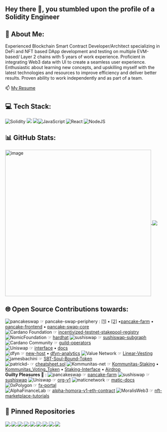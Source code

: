 ## Hey there 👋, you stumbled upon the profile of a Solidity Engineer ## 

## 💫 About Me:
Experienced Blockchain Smart Contract Developer/Architect specializing in DeFi and NFT based DApp development and testing on
multiple EVM-based/ Layer 2 chains with 5 years of work experience. Proficient in integrating Web3 data with UI to create a seamless
user experience. Enthusiastic about learning new concepts, and upskilling myself with the latest technologies and resources to improve
efficiency and deliver better results. Proven ability to work independently and as part of a team.

📫 [My Resume](https://drive.google.com/file/d/1vYjRMjddqxlUREj77rRdHj1Nac6rYTsK/view?usp=share_link)

## 💻 Tech Stack:
![Solidity](https://img.shields.io/badge/Solidity-%23363636.svg?style=for-the-badge&logo=solidity&logoColor=white) <img src="https://img.shields.io/badge/Hardhat-ffff00?style=for-the-badge&logo=truffle&logoColor=white" />
<img src="https://img.shields.io/badge/Truffle-623CE4?style=for-the-badge&logo=truffle&logoColor=white" />![JavaScript](https://img.shields.io/badge/javascript-%23323330.svg?style=for-the-badge&logo=javascript&logoColor=%23F7DF1E) ![React](https://img.shields.io/badge/react-%2320232a.svg?style=for-the-badge&logo=react&logoColor=%2361DAFB) ![NodeJS](https://img.shields.io/badge/node.js-6DA55F?style=for-the-badge&logo=node.js&logoColor=white)
</br>

## 📊 GitHub Stats:
<a href="https://github-readme-stats-hlvv.vercel.app/api?username=Akkii4&theme=onedark&include_all_commits=true&rank_icon=default&show_icons=true&hide_title=true&number_format=long&show=reviews">
  <img width="468" align="center" alt="image" src="https://github.com/Akkii4/Akkii4/assets/47569427/7b0e0419-adfd-4a9d-af7f-07b41568b499">
</a>
<a href="https://github-readme-streak-stats.herokuapp.com/?user=Akkii4&theme=onedark&card_width=360">
  <img align="center" src="https://github-readme-streak-stats.herokuapp.com/?user=Akkii4&theme=onedark&card_width=360" />
</a>
<br/>

<!-- ![](https://github-profile-trophy.vercel.app/?username=Akkii4&theme=onedark&no-frame=false&no-bg=false&margin-w=4) 
![](https://github-readme-stats.vercel.app/api/top-langs/?username=Akkii4&theme=onedark&hide_border=false&include_all_commits=true&count_private=true&layout=compact)
 ## 🔝 Top Contributed Repo
![](https://github-contributor-stats.vercel.app/api?username=Akkii4&limit=3&theme=onedark&combine_all_yearly_contributions=true)
 -->
 
## 🌐 Open Source Contributions towards:
![pancakeswap](https://avatars.githubusercontent.com/u/71247426?s=40&v=4) ☞
   pancake-swap-periphery : [[1]](https://github.com/pancakeswap/pancake-swap-periphery/pull/8) • [[2]](https://github.com/pancakeswap/pancake-swap-periphery/pull/10) •[pancake-farm](https://github.com/pancakeswap/pancake-farm/pull/21)
  • [pancake-frontend](https://github.com/pancakeswap/pancake-frontend/pull/1163) • [pancake-swap-core](https://github.com/pancakeswap/pancake-swap-core/pull/20)<br/>
![Cardano Foundation](https://avatars.githubusercontent.com/u/37078161?s=40&v=4) ☞
  [incentivized-testnet-stakepool-registry](https://github.com/cardano-foundation/incentivized-testnet-stakepool-registry/commits?author=Akkii4&since=2020-04-27&until=2020-04-28)
![NomicFoundation](https://avatars.githubusercontent.com/u/38917137?s=40&v=4) ☞
  [hardhat](https://github.com/NomicFoundation/hardhat/pull/1527)
![sushiswap](https://avatars.githubusercontent.com/u/72222929?s=40&v=4) ☞
  [sushiswap-subgraph](https://github.com/sushiswap/sushiswap-subgraph/pull/57)
![Cardano Community](https://avatars.githubusercontent.com/u/59729625?s=40&v=4) ☞
  [guild-operators](https://github.com/cardano-community/guild-operators/issues/420)<br/>
![Uniswap](https://avatars.githubusercontent.com/u/36115574?s=40&v=4) ☞
  [interface](https://github.com/Uniswap/interface/pull/4186) • [docs](https://github.com/Uniswap/docs/pull/594)<br/>
 ![dfyn](https://avatars.githubusercontent.com/u/72025535?s=40&v=4) ☞
  [new-host](https://github.com/dfyn/new-host/pull/14) • [dfyn-analytics](https://github.com/dfyn/dfyn-analytics/pull/2)
![Value Network](https://s2.coinmarketcap.com/static/img/coins/64x64/9230.png) ☞
  [Linear-Vesting](https://github.com/valuenetworklive2021/Linear-Vesting/commits?author=Akkii4&since=2020-11-30&until=2020-12-31)
![jamesbachini](https://avatars.githubusercontent.com/u/20736739?s=40&v=4) ☞
  [SBT-Soul-Bound-Token](https://github.com/jamesbachini/Solidity-SBT-Soul-Bound-Token/pull/2#issuecomment-1548133418)<br/>
![patrickd-](https://avatars.githubusercontent.com/u/2522448?s=40&v=4) ☞
  [cheatsheet.sol](https://github.com/patrickd-/cheatsheet.sol/pull/1)
![Kommunitas-net](https://avatars.githubusercontent.com/u/72222929?s=40&v=4) ☞
  [Kommunitas-Staking](https://github.com/Kommunitas-net/Kommunitas-Staking/commits?author=Akkii4&since=2021-06-30&until=2021-08-31Kommunitas-Staking) • [Kommunitas_Voting_Token](https://github.com/Kommunitas-net/Kommunitas_Voting_Token/commits?author=Akkii4&since=2021-06-30&until=2021-07-31) • [Staking-Interface](https://github.com/Kommunitas-net/Staking-Interface/commits?author=Akkii4&since=2021-06-30&until=2021-08-31Staking-Interface) • [Airdrop](https://github.com/Kommunitas-net/Airdrop/commits?author=Akkii4&since=2021-07-31&until=2021-08-31)<br/>
**Guilty Pleasures 🤭** : ![pancakeswap](https://avatars.githubusercontent.com/u/71247426?s=40&v=4) ☞ [pancake-farm](https://github.com/pancakeswap/pancake-farm/pull/26) ![sushiswap](https://avatars.githubusercontent.com/u/72222929?s=40&v=4) ☞ [sushiswap](https://github.com/sushiswap/sushiswap/pull/24) 
![Uniswap](https://avatars.githubusercontent.com/u/36115574?s=40&v=4) ☞ [org-v1](https://github.com/Uniswap/org-v1/pull/123) 
![maticnetwork](https://avatars.githubusercontent.com/u/30753617?s=40&v=4) ☞
  [matic-docs](https://github.com/maticnetwork/matic-docs/pull/423) 
![0xPolygon](https://avatars.githubusercontent.com/u/66309068?s=40&v=4) ☞
  [fx-portal](https://github.com/0xPolygon/fx-portal/pull/7/commits)<br/>
![AlphaFinanceLab](https://avatars.githubusercontent.com/u/69663020?s=40&v=4) ☞
  [alpha-homora-v1-eth-contract](https://github.com/AlphaFinanceLab/alpha-homora-v1-eth-contract/pull/18) 
![MoralisWeb3](https://avatars.githubusercontent.com/u/80474746?s=40&v=4) ☞
[nft-marketplace-tutorials](https://github.com/MoralisWeb3/youtube-tutorials/pull/48)

## 📌 Pinned Repositories

<a href="https://github.com/Akkii4/Solidity_Cheatsheet">
  <img align="center" src="https://github-readme-stats.vercel.app/api/pin/?username=akkii4&repo=Solidity_Cheatsheet&theme=onedark" />
</a>
<a href="https://github.com/Akkii4/Blockchain_Concepts">
  <img align="center" src="https://github-readme-stats.vercel.app/api/pin/?username=akkii4&repo=Blockchain_Concepts&theme=onedark" />
</a>
<a href="https://github.com/Akkii4/SolidityTricky_Code">
  <img align="center" src="https://github-readme-stats.vercel.app/api/pin/?username=akkii4&repo=SolidityTricky_Code&theme=onedark" />
</a>
<a href="https://github.com/Akkii4/etherfi_refactored">
  <img align="center" src="https://github-readme-stats.vercel.app/api/pin/?username=akkii4&repo=etherfi_refactored&theme=onedark" />
</a>
<a href="https://github.com/Akkii4/Solidity_Attacks">
  <img align="center" src="https://github-readme-stats.vercel.app/api/pin/?username=akkii4&repo=Solidity_Attacks&theme=onedark" />
</a>
<a href="https://github.com/Akkii4/GasOptimisation_Solidity">
  <img align="center" src="https://github-readme-stats.vercel.app/api/pin/?username=akkii4&repo=GasOptimisation_Solidity&theme=onedark" />
</a>
<a href="https://github.com/cryption-network/polydex-contracts">
  <img align="center" src="https://github-readme-stats.vercel.app/api/pin/?username=cryption-network&repo=polydex-contracts&theme=onedark&show_owner=true" />
</a>
<a href="https://github.com/Akkii4/UniswapV3_Interaction">
  <img align="center" src="https://github-readme-stats.vercel.app/api/pin/?username=akkii4&repo=UniswapV3_Interaction&theme=onedark" />
</a>
<a href="https://github.com/Akkii4/balancer_interaction">
  <img align="center" src="https://github-readme-stats.vercel.app/api/pin/?username=akkii4&repo=balancer_interaction&theme=onedark" />
</a>
